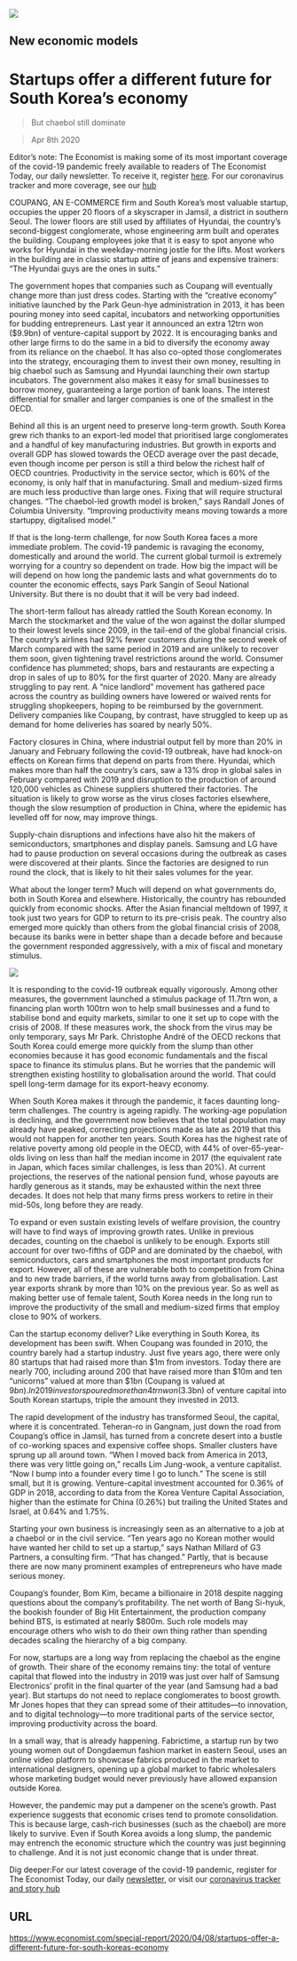 ![](./images/20200411_SRP099_0.jpg)

## New economic models

# Startups offer a different future for South Korea’s economy

> But chaebol still dominate

> Apr 8th 2020

Editor’s note: The Economist is making some of its most important coverage of the covid-19 pandemic freely available to readers of The Economist Today, our daily newsletter. To receive it, register [here](https://www.economist.com//newslettersignup). For our coronavirus tracker and more coverage, see our [hub](https://www.economist.com//coronavirus)

COUPANG, AN E-COMMERCE firm and South Korea’s most valuable startup, occupies the upper 20 floors of a skyscraper in Jamsil, a district in southern Seoul. The lower floors are still used by affiliates of Hyundai, the country’s second-biggest conglomerate, whose engineering arm built and operates the building. Coupang employees joke that it is easy to spot anyone who works for Hyundai in the weekday-morning jostle for the lifts. Most workers in the building are in classic startup attire of jeans and expensive trainers: “The Hyundai guys are the ones in suits.”

The government hopes that companies such as Coupang will eventually change more than just dress codes. Starting with the “creative economy” initiative launched by the Park Geun-hye administration in 2013, it has been pouring money into seed capital, incubators and networking opportunities for budding entrepreneurs. Last year it announced an extra 12trn won ($9.9bn) of venture-capital support by 2022. It is encouraging banks and other large firms to do the same in a bid to diversify the economy away from its reliance on the chaebol. It has also co-opted those conglomerates into the strategy, encouraging them to invest their own money, resulting in big chaebol such as Samsung and Hyundai launching their own startup incubators. The government also makes it easy for small businesses to borrow money, guaranteeing a large portion of bank loans. The interest differential for smaller and larger companies is one of the smallest in the OECD.

Behind all this is an urgent need to preserve long-term growth. South Korea grew rich thanks to an export-led model that prioritised large conglomerates and a handful of key manufacturing industries. But growth in exports and overall GDP has slowed towards the OECD average over the past decade, even though income per person is still a third below the richest half of OECD countries. Productivity in the service sector, which is 60% of the economy, is only half that in manufacturing. Small and medium-sized firms are much less productive than large ones. Fixing that will require structural changes. “The chaebol-led growth model is broken,” says Randall Jones of Columbia University. “Improving productivity means moving towards a more startuppy, digitalised model.”

If that is the long-term challenge, for now South Korea faces a more immediate problem. The covid-19 pandemic is ravaging the economy, domestically and around the world. The current global turmoil is extremely worrying for a country so dependent on trade. How big the impact will be will depend on how long the pandemic lasts and what governments do to counter the economic effects, says Park Sangin of Seoul National University. But there is no doubt that it will be very bad indeed.

The short-term fallout has already rattled the South Korean economy. In March the stockmarket and the value of the won against the dollar slumped to their lowest levels since 2009, in the tail-end of the global financial crisis. The country’s airlines had 92% fewer customers during the second week of March compared with the same period in 2019 and are unlikely to recover them soon, given tightening travel restrictions around the world. Consumer confidence has plummeted; shops, bars and restaurants are expecting a drop in sales of up to 80% for the first quarter of 2020. Many are already struggling to pay rent. A “nice landlord” movement has gathered pace across the country as building owners have lowered or waived rents for struggling shopkeepers, hoping to be reimbursed by the government. Delivery companies like Coupang, by contrast, have struggled to keep up as demand for home deliveries has soared by nearly 50%.

Factory closures in China, where industrial output fell by more than 20% in January and February following the covid-19 outbreak, have had knock-on effects on Korean firms that depend on parts from there. Hyundai, which makes more than half the country’s cars, saw a 13% drop in global sales in February compared with 2019 and disruption to the production of around 120,000 vehicles as Chinese suppliers shuttered their factories. The situation is likely to grow worse as the virus closes factories elsewhere, though the slow resumption of production in China, where the epidemic has levelled off for now, may improve things.

Supply-chain disruptions and infections have also hit the makers of semiconductors, smartphones and display panels. Samsung and LG have had to pause production on several occasions during the outbreak as cases were discovered at their plants. Since the factories are designed to run round the clock, that is likely to hit their sales volumes for the year.

What about the longer term? Much will depend on what governments do, both in South Korea and elsewhere. Historically, the country has rebounded quickly from economic shocks. After the Asian financial meltdown of 1997, it took just two years for GDP to return to its pre-crisis peak. The country also emerged more quickly than others from the global financial crisis of 2008, because its banks were in better shape than a decade before and because the government responded aggressively, with a mix of fiscal and monetary stimulus.



![](./images/20200411_SRC520.png)

It is responding to the covid-19 outbreak equally vigorously. Among other measures, the government launched a stimulus package of 11.7trn won, a financing plan worth 100trn won to help small businesses and a fund to stabilise bond and equity markets, similar to one it set up to cope with the crisis of 2008. If these measures work, the shock from the virus may be only temporary, says Mr Park. Christophe André of the OECD reckons that South Korea could emerge more quickly from the slump than other economies because it has good economic fundamentals and the fiscal space to finance its stimulus plans. But he worries that the pandemic will strengthen existing hostility to globalisation around the world. That could spell long-term damage for its export-heavy economy.

When South Korea makes it through the pandemic, it faces daunting long-term challenges. The country is ageing rapidly. The working-age population is declining, and the government now believes that the total population may already have peaked, correcting projections made as late as 2019 that this would not happen for another ten years. South Korea has the highest rate of relative poverty among old people in the OECD, with 44% of over-65-year-olds living on less than half the median income in 2017 (the equivalent rate in Japan, which faces similar challenges, is less than 20%). At current projections, the reserves of the national pension fund, whose payouts are hardly generous as it stands, may be exhausted within the next three decades. It does not help that many firms press workers to retire in their mid-50s, long before they are ready.

To expand or even sustain existing levels of welfare provision, the country will have to find ways of improving growth rates. Unlike in previous decades, counting on the chaebol is unlikely to be enough. Exports still account for over two-fifths of GDP and are dominated by the chaebol, with semiconductors, cars and smartphones the most important products for export. However, all of these are vulnerable both to competition from China and to new trade barriers, if the world turns away from globalisation. Last year exports shrank by more than 10% on the previous year. So as well as making better use of female talent, South Korea needs in the long run to improve the productivity of the small and medium-sized firms that employ close to 90% of workers.

Can the startup economy deliver? Like everything in South Korea, its development has been swift. When Coupang was founded in 2010, the country barely had a startup industry. Just five years ago, there were only 80 startups that had raised more than $1m from investors. Today there are nearly 700, including around 200 that have raised more than $10m and ten “unicorns” valued at more than $1bn (Coupang is valued at $9bn). In 2019 investors poured more than 4trn won ($3.3bn) of venture capital into South Korean startups, triple the amount they invested in 2013.

The rapid development of the industry has transformed Seoul, the capital, where it is concentrated. Teheran-ro in Gangnam, just down the road from Coupang’s office in Jamsil, has turned from a concrete desert into a bustle of co-working spaces and expensive coffee shops. Smaller clusters have sprung up all around town. “When I moved back from America in 2013, there was very little going on,” recalls Lim Jung-wook, a venture capitalist. “Now I bump into a founder every time I go to lunch.” The scene is still small, but it is growing. Venture-capital investment accounted for 0.36% of GDP in 2018, according to data from the Korea Venture Capital Association, higher than the estimate for China (0.26%) but trailing the United States and Israel, at 0.64% and 1.75%.

Starting your own business is increasingly seen as an alternative to a job at a chaebol or in the civil service. “Ten years ago no Korean mother would have wanted her child to set up a startup,” says Nathan Millard of G3 Partners, a consulting firm. “That has changed.” Partly, that is because there are now many prominent examples of entrepreneurs who have made serious money.

Coupang’s founder, Bom Kim, became a billionaire in 2018 despite nagging questions about the company’s profitability. The net worth of Bang Si-hyuk, the bookish founder of Big Hit Entertainment, the production company behind BTS, is estimated at nearly $800m. Such role models may encourage others who wish to do their own thing rather than spending decades scaling the hierarchy of a big company.

For now, startups are a long way from replacing the chaebol as the engine of growth. Their share of the economy remains tiny: the total of venture capital that flowed into the industry in 2019 was just over half of Samsung Electronics’ profit in the final quarter of the year (and Samsung had a bad year). But startups do not need to replace conglomerates to boost growth. Mr Jones hopes that they can spread some of their attitudes—to innovation, and to digital technology—to more traditional parts of the service sector, improving productivity across the board.

In a small way, that is already happening. Fabrictime, a startup run by two young women out of Dongdaemun fashion market in eastern Seoul, uses an online video platform to showcase fabrics produced in the market to international designers, opening up a global market to fabric wholesalers whose marketing budget would never previously have allowed expansion outside Korea.

However, the pandemic may put a dampener on the scene’s growth. Past experience suggests that economic crises tend to promote consolidation. This is because large, cash-rich businesses (such as the chaebol) are more likely to survive. Even if South Korea avoids a long slump, the pandemic may entrench the economic structure which the country was just beginning to challenge. And it is not just economic change that is under threat.

Dig deeper:For our latest coverage of the covid-19 pandemic, register for The Economist Today, our daily [newsletter](https://www.economist.com//newslettersignup), or visit our [coronavirus tracker and story hub](https://www.economist.com//coronavirus)

## URL

https://www.economist.com/special-report/2020/04/08/startups-offer-a-different-future-for-south-koreas-economy
